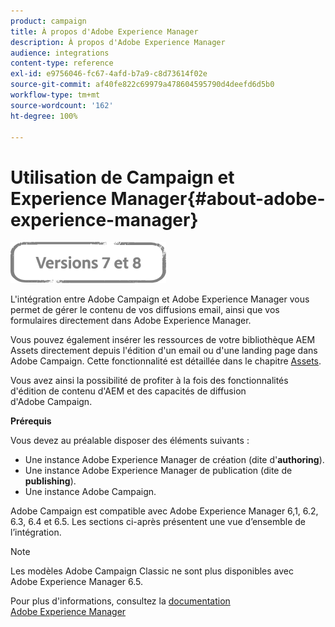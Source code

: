 ```yaml
---
product: campaign
title: À propos d'Adobe Experience Manager
description: À propos d'Adobe Experience Manager
audience: integrations
content-type: reference
exl-id: e9756046-fc67-4afd-b7a9-c8d73614f02e
source-git-commit: af40fe822c69979a478604595790d4deefd6d5b0
workflow-type: tm+mt
source-wordcount: '162'
ht-degree: 100%

---
```


# Utilisation de Campaign et Experience Manager{#about-adobe-experience-manager}

![](../../assets/common.svg)

L&#39;intégration entre Adobe Campaign et Adobe Experience Manager vous permet de gérer le contenu de vos diffusions email, ainsi que vos formulaires directement dans Adobe Experience Manager.

Vous pouvez également insérer les ressources de votre bibliothèque AEM Assets directement depuis l&#39;édition d&#39;un email ou d&#39;une landing page dans Adobe Campaign. Cette fonctionnalité est détaillée dans le chapitre [Assets](../../integrations/using/sharing-assets-with-adobe-experience-cloud.md).

Vous avez ainsi la possibilité de profiter à la fois des fonctionnalités d&#39;édition de contenu d&#39;AEM et des capacités de diffusion d&#39;Adobe Campaign.

**Prérequis**

Vous devez au préalable disposer des éléments suivants :

* Une instance Adobe Experience Manager de création (dite d&#39;**authoring**).
* Une instance Adobe Experience Manager de publication (dite de **publishing**).
* Une instance Adobe Campaign.

Adobe Campaign est compatible avec Adobe Experience Manager 6,1, 6.2, 6.3, 6.4 et 6.5. Les sections ci-après présentent une vue d’ensemble de l’intégration.

>[!NOTE]
>
>Les modèles Adobe Campaign Classic ne sont plus disponibles avec Adobe Experience Manager 6.5.

Pour plus d&#39;informations, consultez la [documentation Adobe Experience Manager](https://experienceleague.adobe.com/docs/experience-manager-65/classic-ui/campaign/classic-personalization-ac-campaign.html?lang=fr)
